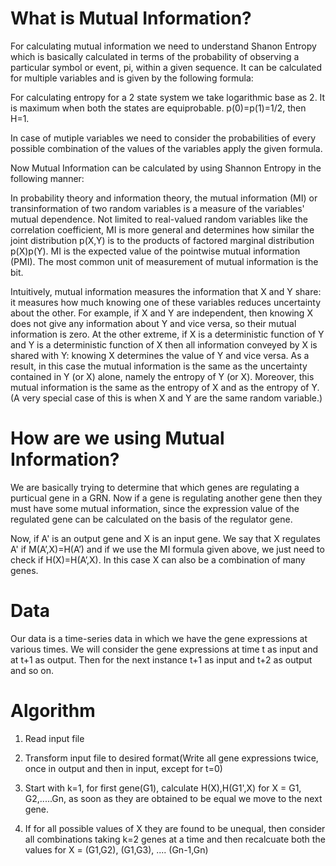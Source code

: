 # What is Mutual Information?

For calculating mutual information we need to understand Shanon Entropy which is basically calculated in terms of the probability of observing a particular symbol or event, pi, within a given sequence. It can be calculated for multiple variables and is given by the following formula:

For calculating entropy for a 2 state system we take logarithmic base as 2. It is maximum when both the states are equiprobable. p(0)=p(1)=1/2, then H=1.

In case of mutiple variables we need to consider the probabilities of every possible combination of the values of the variables apply the given formula.

Now Mutual Information can be calculated by using Shannon Entropy in the following manner:


In probability theory and information theory, the mutual information (MI) or transinformation of two random variables is a measure of the variables' mutual dependence. Not limited to real-valued random variables like the correlation coefficient, MI is more general and determines how similar the joint distribution p(X,Y) is to the products of factored marginal distribution p(X)p(Y). MI is the expected value of the pointwise mutual information (PMI). The most common unit of measurement of mutual information is the bit.

Intuitively, mutual information measures the information that X and Y share: it measures how much knowing one of these variables reduces uncertainty about the other. For example, if X and Y are independent, then knowing X does not give any information about Y and vice versa, so their mutual information is zero. At the other extreme, if X is a deterministic function of Y and Y is a deterministic function of X then all information conveyed by X is shared with Y: knowing X determines the value of Y and vice versa. As a result, in this case the mutual information is the same as the uncertainty contained in Y (or X) alone, namely the entropy of Y (or X). Moreover, this mutual information is the same as the entropy of X and as the entropy of Y. (A very special case of this is when X and Y are the same random variable.)

# How are we using Mutual Information?

We are basically trying to determine that which genes are regulating a purticual gene in a GRN. Now if a gene is regulating another gene then they must have some mutual information, since the expression value of the regulated gene can be calculated on the basis of the regulator gene.

Now, if A' is an output gene and X is an input gene. We say that X regulates A' if M(A’,X)=H(A’) and if we use the MI formula given above, we just need to check if H(X)=H(A’,X). In this case X can also be a combination of many genes.


# Data

Our data is a time-series data in which we have the gene expressions at various times. We will consider the gene expressions at time t as input and at t+1 as output. Then for the next instance t+1 as input and t+2 as output and so on.

# Algorithm

1. Read input file

2. Transform input file to desired format(Write all gene expressions twice, once in output and then in input, except for t=0)

3. Start with k=1, for first gene(G1), calculate H(X),H(G1',X) for X = G1, G2,.....Gn, as soon as they are obtained to be equal we move to the next gene.

4. If for all possible values of X they are found to be unequal, then consider all combinations taking k=2 genes at a time and then recalcuate both the values for X = (G1,G2), (G1,G3), .... (Gn-1,Gn)

